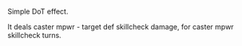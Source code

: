Simple DoT effect.

It deals caster mpwr - target def skillcheck damage, for caster mpwr skillcheck turns.